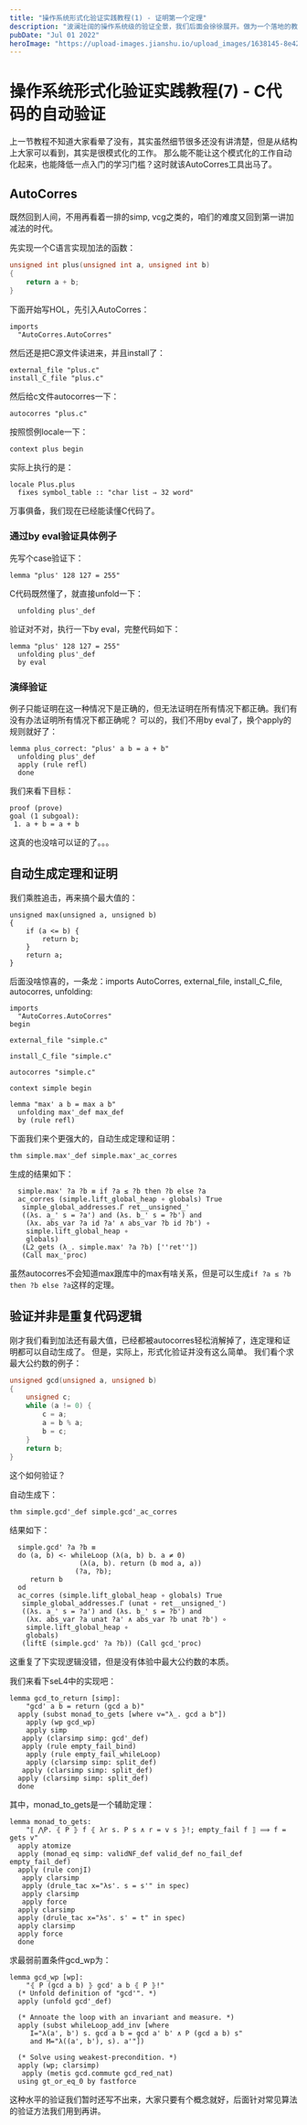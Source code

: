 ```yaml
---
title: "操作系统形式化验证实践教程(1) - 证明第一个定理"
description: "波澜壮阔的操作系统级的验证全景，我们后面会徐徐展开。做为一个落地的教程，我们千里之行始于足下，先从Isabelle/HOL工具的使用开始说起。"
pubDate: "Jul 01 2022"
heroImage: "https://upload-images.jianshu.io/upload_images/1638145-8e4275af60afb16e.png?imageMogr2/auto-orient/strip%7CimageView2/2/w/1240"
---
```


# 操作系统形式化验证实践教程(7) - C代码的自动验证

上一节教程不知道大家看晕了没有，其实虽然细节很多还没有讲清楚，但是从结构上大家可以看到，其实是很模式化的工作。
那么能不能让这个模式化的工作自动化起来，也能降低一点入门的学习门槛？这时就该AutoCorres工具出马了。

## AutoCorres

既然回到人间，不用再看着一排的simp, vcg之类的，咱们的难度又回到第一讲加减法的时代。

先实现一个C语言实现加法的函数：
```c
unsigned int plus(unsigned int a, unsigned int b)
{
    return a + b;
}
```

下面开始写HOL，先引入AutoCorres：
```
imports
  "AutoCorres.AutoCorres"
```

然后还是把C源文件读进来，并且install了：
```
external_file "plus.c"
install_C_file "plus.c"
```

然后给c文件autocorres一下：
```
autocorres "plus.c"
```

按照惯例locale一下：
```
context plus begin
```
实际上执行的是：
```
locale Plus.plus
  fixes symbol_table :: "char list ⇒ 32 word"
```

万事俱备，我们现在已经能读懂C代码了。

### 通过by eval验证具体例子

先写个case验证下：
```
lemma "plus' 128 127 = 255"
```
C代码既然懂了，就直接unfold一下：
```
  unfolding plus'_def
```
验证对不对，执行一下by eval，完整代码如下：

```
lemma "plus' 128 127 = 255"
  unfolding plus'_def
  by eval
```

### 演绎验证

例子只能证明在这一种情况下是正确的，但无法证明在所有情况下都正确。我们有没有办法证明所有情况下都正确呢？
可以的，我们不用by eval了，换个apply的规则就好了：
```
lemma plus_correct: "plus' a b = a + b"
  unfolding plus'_def
  apply (rule refl)
  done
```

我们来看下目标：
```
proof (prove)
goal (1 subgoal):
 1. a + b = a + b
```
这真的也没啥可以证的了。。。

## 自动生成定理和证明

我们乘胜追击，再来搞个最大值的：
```
unsigned max(unsigned a, unsigned b)
{
    if (a <= b) {
        return b;
    }
    return a;
}
```

后面没啥惊喜的，一条龙：imports AutoCorres, external_file, install_C_file, autocorres, unfolding: 
```
imports
  "AutoCorres.AutoCorres"
begin

external_file "simple.c"

install_C_file "simple.c"

autocorres "simple.c"

context simple begin

lemma "max' a b = max a b"
  unfolding max'_def max_def
  by (rule refl)
```

下面我们来个更强大的，自动生成定理和证明：
```
thm simple.max'_def simple.max'_ac_corres
```

生成的结果如下：
```
  simple.max' ?a ?b ≡ if ?a ≤ ?b then ?b else ?a
  ac_corres (simple.lift_global_heap ∘ globals) True
   simple_global_addresses.Γ ret__unsigned_'
   ((λs. a_' s = ?a') and (λs. b_' s = ?b') and
    (λx. abs_var ?a id ?a' ∧ abs_var ?b id ?b') ∘
    simple.lift_global_heap ∘
    globals)
   (L2_gets (λ_. simple.max' ?a ?b) [''ret''])
   (Call max_'proc)
```

虽然autocorres不会知道max跟库中的max有啥关系，但是可以生成```if ?a ≤ ?b then ?b else ?a```这样的定理。

## 验证并非是重复代码逻辑

刚才我们看到加法还有最大值，已经都被autocorres轻松消解掉了，连定理和证明都可以自动生成了。
但是，实际上，形式化验证并没有这么简单。
我们看个求最大公约数的例子：
```c
unsigned gcd(unsigned a, unsigned b)
{
    unsigned c;
    while (a != 0) {
        c = a;
        a = b % a;
        b = c;
    }
    return b;
}
```

这个如何验证？

自动生成下：
```
thm simple.gcd'_def simple.gcd'_ac_corres
```
结果如下：
```
  simple.gcd' ?a ?b ≡
  do (a, b) <- whileLoop (λ(a, b) b. a ≠ 0)
                 (λ(a, b). return (b mod a, a))
                (?a, ?b);
     return b
  od
  ac_corres (simple.lift_global_heap ∘ globals) True
   simple_global_addresses.Γ (unat ∘ ret__unsigned_')
   ((λs. a_' s = ?a') and (λs. b_' s = ?b') and
    (λx. abs_var ?a unat ?a' ∧ abs_var ?b unat ?b') ∘
    simple.lift_global_heap ∘
    globals)
   (liftE (simple.gcd' ?a ?b)) (Call gcd_'proc)
```

这重复了下实现逻辑没错，但是没有体验中最大公约数的本质。

我们来看下seL4中的实现吧：
```
lemma gcd_to_return [simp]:
    "gcd' a b = return (gcd a b)"
  apply (subst monad_to_gets [where v="λ_. gcd a b"])
    apply (wp gcd_wp)
    apply simp
   apply (clarsimp simp: gcd'_def)
   apply (rule empty_fail_bind)
    apply (rule empty_fail_whileLoop)
    apply (clarsimp simp: split_def)
   apply (clarsimp simp: split_def)
  apply (clarsimp simp: split_def)
  done
```

其中，monad_to_gets是一个辅助定理：
```
lemma monad_to_gets:
    "⟦ ⋀P. ⦃ P ⦄ f ⦃ λr s. P s ∧ r = v s ⦄!; empty_fail f ⟧ ⟹ f = gets v"
  apply atomize
  apply (monad_eq simp: validNF_def valid_def no_fail_def empty_fail_def)
  apply (rule conjI)
   apply clarsimp
   apply (drule_tac x="λs'. s = s'" in spec)
   apply clarsimp
   apply force
  apply clarsimp
  apply (drule_tac x="λs'. s' = t" in spec)
  apply clarsimp
  apply force
  done
```

求最弱前置条件gcd_wp为：
```
lemma gcd_wp [wp]:
    "⦃ P (gcd a b) ⦄ gcd' a b ⦃ P ⦄!"
  (* Unfold definition of "gcd'". *)
  apply (unfold gcd'_def)

  (* Annoate the loop with an invariant and measure. *)
  apply (subst whileLoop_add_inv [where
     I="λ(a', b') s. gcd a b = gcd a' b' ∧ P (gcd a b) s"
     and M="λ((a', b'), s). a'"])

  (* Solve using weakest-precondition. *)
  apply (wp; clarsimp)
   apply (metis gcd.commute gcd_red_nat)
  using gt_or_eq_0 by fastforce
```
这种水平的验证我们暂时还写不出来，大家只要有个概念就好，后面针对常见算法的验证方法我们用到再讲。
